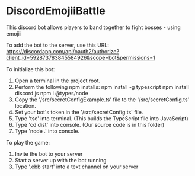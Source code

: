 # DiscordEmojiiBattle
This discord bot allows players to band together to fight bosses - using emojii

To add the bot to the server, use this URL:
https://discordapp.com/api/oauth2/authorize?client_id=592873783845584926&scope=bot&permissions=1

To initialize this bot:
1) Open a terminal in the project root.
2) Perform the following npm installs:
    npm install -g typescript
    npm install discord.js
    npm i @types/node
3) Copy the '/src/secretConfigExample.ts' file to the '/src/secretConfig.ts' location.
4) Set your bot's token in the '/src/secretConfig.ts' file.
5) Type 'tsc' into terminal. (This builds the TypeScript file into JavaScript)
6) Type 'cd dist' into console. (Our source code is in this folder)
7) Type 'node .' into console.

To play the game:
1) Invite the bot to your server
2) Start a server up with the bot running
3) Type '.ebb start' into a text channel on your server

